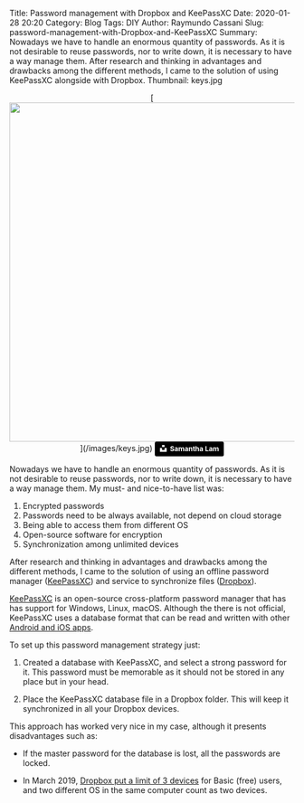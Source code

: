 Title: Password management with Dropbox and KeePassXC
Date: 2020-01-28 20:20
Category: Blog
Tags: DIY
Author: Raymundo Cassani
Slug: password-management-with-Dropbox-and-KeePassXC
Summary: Nowadays we have to handle an enormous quantity of passwords. As it is not desirable to reuse passwords, nor to write down, it is necessary to have a way manage them. After research and thinking in advantages and drawbacks among the different methods, I came to the solution of using KeePassXC alongside with Dropbox.
Thumbnail: keys.jpg

<center>
[<img src="/images/keys.jpg" style="width: 600px;">](/images/keys.jpg)  
<a style="background-color:black;color:white;text-decoration:none;padding:4px 6px;font-family:-apple-system, BlinkMacSystemFont, &quot;San Francisco&quot;, &quot;Helvetica Neue&quot;, Helvetica, Ubuntu, Roboto, Noto, &quot;Segoe UI&quot;, Arial, sans-serif;font-size:12px;font-weight:bold;line-height:1.2;display:inline-block;border-radius:3px" href="https://unsplash.com/@contradirony?utm_medium=referral&amp;utm_campaign=photographer-credit&amp;utm_content=creditBadge" target="blank" rel="noopener noreferrer" title="Download free do whatever you want high-resolution photos from Samantha Lam"><span style="display:inline-block;padding:2px 3px"><svg xmlns="http://www.w3.org/2000/svg" style="height:12px;width:auto;position:relative;vertical-align:middle;top:-2px;fill:white" viewBox="0 0 32 32"><title>unsplash-logo</title><path d="M10 9V0h12v9H10zm12 5h10v18H0V14h10v9h12v-9z"></path></svg></span><span style="display:inline-block;padding:2px 3px">Samantha Lam</span></a>
</center>


Nowadays we have to handle an enormous quantity of passwords. As it is not desirable to reuse passwords, nor to write down, it is necessary to have a way manage them. My must- and nice-to-have list was:

1. Encrypted passwords
2. Passwords need to be always available, not depend on cloud storage
3. Being able to access them from different OS
4. Open-source software for encryption
5. Synchronization among unlimited devices

After research and thinking in advantages and drawbacks among the different methods, I came to the solution of using an offline password manager ([KeePassXC](https://keepassxc.org/)) and service to synchronize files ([Dropbox](https://www.dropbox.com/)).

[KeePassXC](https://keepassxc.org/) is an open-source cross-platform password manager that has has support for Windows, Linux, macOS. Although the there is not official, KeePassXC uses a database format that can be read and written with other [Android and iOS apps](https://keepassxc.org/docs/#faq-platform-mobile).  

To set up this password management strategy just:

1. Created a database with KeePassXC, and select a strong password for it. This password must be memorable as it should not be stored in any place but in your head.

2. Place the KeePassXC database file in a Dropbox folder. This will keep it synchronized in all your Dropbox devices.

This approach has worked very nice in my case, although it presents disadvantages such as:

* If the master password for the database is lost, all the passwords are locked.

* In March 2019, [Dropbox put a limit of 3 devices](https://help.dropbox.com/accounts-billing/settings-sign-in/computer-limit) for Basic (free) users, and two different OS in the same computer count as two devices.
